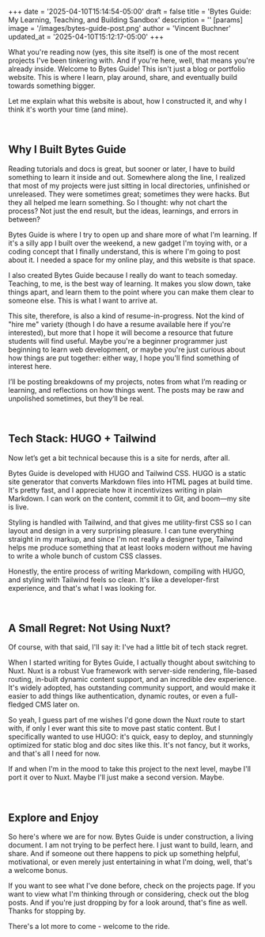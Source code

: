 +++
date = '2025-04-10T15:14:54-05:00'
draft = false
title = 'Bytes Guide: My Learning, Teaching, and Building Sandbox'
description = ''
[params]
    image = '/images/bytes-guide-post.png'
    author = 'Vincent Buchner'
    updated_at = '2025-04-10T15:12:17-05:00'
+++


What you're reading now (yes, this site itself) is one of the most recent projects I've been tinkering with. And if you're here, well, that means you're already inside. Welcome to Bytes Guide! This isn't just a blog or portfolio website. This is where I learn, play around, share, and eventually build towards something bigger.

Let me explain what this website is about, how I constructed it, and why I think it's worth your time (and mine).

<br>

## Why I Built Bytes Guide
Reading tutorials and docs is great, but sooner or later, I have to build something to learn it inside and out. Somewhere along the line, I realized that most of my projects were just sitting in local directories, unfinished or unreleased. They were sometimes great; sometimes they were hacks. But they all helped me learn something. So I thought: why not chart the process? Not just the end result, but the ideas, learnings, and errors in between?

Bytes Guide is where I try to open up and share more of what I'm learning. If it's a silly app I built over the weekend, a new gadget I'm toying with, or a coding concept that I finally understand, this is where I'm going to post about it. I needed a space for my online play, and this website is that space.

I also created Bytes Guide because I really do want to teach someday. Teaching, to me, is the best way of learning. It makes you slow down, take things apart, and learn them to the point where you can make them clear to someone else. This is what I want to arrive at.

This site, therefore, is also a kind of resume-in-progress. Not the kind of "hire me" variety (though I do have a resume available here if you're interested), but more that I hope it will become a resource that future students will find useful. Maybe you're a beginner programmer just beginning to learn web development, or maybe you're just curious about how things are put together: either way, I hope you'll find something of interest here.

I’ll be posting breakdowns of my projects, notes from what I’m reading or learning, and reflections on how things went. The posts may be raw and unpolished sometimes, but they’ll be real.

<br>

## Tech Stack: HUGO + Tailwind
Now let’s get a bit technical because this is a site for nerds, after all.

Bytes Guide is developed with HUGO and Tailwind CSS. HUGO is a static site generator that converts Markdown files into HTML pages at build time. It's pretty fast, and I appreciate how it incentivizes writing in plain Markdown. I can work on the content, commit it to Git, and boom—my site is live.

Styling is handled with Tailwind, and that gives me utility-first CSS so I can layout and design in a very surprising pleasure. I can tune everything straight in my markup, and since I'm not really a designer type, Tailwind helps me produce something that at least looks modern without me having to write a whole bunch of custom CSS classes.

Honestly, the entire process of writing Markdown, compiling with HUGO, and styling with Tailwind feels so clean. It's like a developer-first experience, and that's what I was looking for.

<br>

## A Small Regret: Not Using Nuxt?
Of course, with that said, I'll say it: I've had a little bit of tech stack regret.

When I started writing for Bytes Guide, I actually thought about switching to Nuxt. Nuxt is a robust Vue framework with server-side rendering, file-based routing, in-built dynamic content support, and an incredible dev experience. It's widely adopted, has outstanding community support, and would make it easier to add things like authentication, dynamic routes, or even a full-fledged CMS later on.

So yeah, I guess part of me wishes I'd gone down the Nuxt route to start with, if only I ever want this site to move past static content. But I specifically wanted to use HUGO: it's quick, easy to deploy, and stunningly optimized for static blog and doc sites like this. It's not fancy, but it works, and that's all I need for now.

If and when I'm in the mood to take this project to the next level, maybe I'll port it over to Nuxt. Maybe I'll just make a second version. Maybe.

<br>

## Explore and Enjoy
So here's where we are for now. Bytes Guide is under construction, a living document. I am not trying to be perfect here. I just want to build, learn, and share. And if someone out there happens to pick up something helpful, motivational, or even merely just entertaining in what I'm doing, well, that's a welcome bonus.

If you want to see what I've done before, check on the projects page. If you want to view what I'm thinking through or considering, check out the blog posts. And if you're just dropping by for a look around, that's fine as well. Thanks for stopping by.

There's a lot more to come - welcome to the ride.
